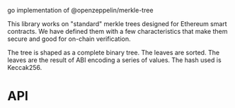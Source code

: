 go implementation of @openzeppelin/merkle-tree

This library works on "standard" merkle trees designed for Ethereum smart contracts. We have defined them with a few characteristics that make them secure and good for on-chain verification.

The tree is shaped as a complete binary tree.
The leaves are sorted.
The leaves are the result of ABI encoding a series of values.
The hash used is Keccak256.

# API 



